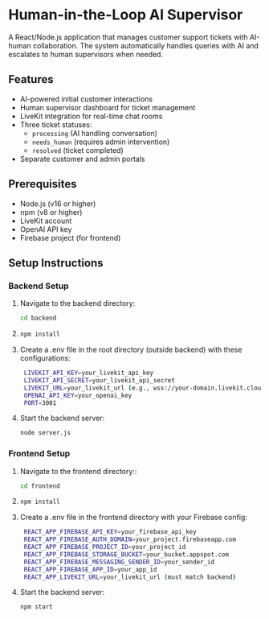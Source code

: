# Human-in-the-Loop AI Supervisor

A React/Node.js application that manages customer support tickets with AI-human collaboration. The system automatically handles queries with AI and escalates to human supervisors when needed.

## Features

- AI-powered initial customer interactions
- Human supervisor dashboard for ticket management
- LiveKit integration for real-time chat rooms
- Three ticket statuses:
  - `processing` (AI handling conversation)
  - `needs_human` (requires admin intervention)
  - `resolved` (ticket completed)
- Separate customer and admin portals

## Prerequisites

- Node.js (v16 or higher)
- npm (v8 or higher)
- LiveKit account
- OpenAI API key
- Firebase project (for frontend)

## Setup Instructions

### Backend Setup

1. Navigate to the backend directory:
   ```bash
   cd backend
2. ```bash
   npm install
3. Create a .env file in the root directory (outside backend) with these configurations:
   ```bash
    LIVEKIT_API_KEY=your_livekit_api_key
    LIVEKIT_API_SECRET=your_livekit_api_secret
    LIVEKIT_URL=your_livekit_url (e.g., wss://your-domain.livekit.cloud)
    OPENAI_API_KEY=your_openai_key
    PORT=3001

4. Start the backend server:
   ```bash
   node server.js


### Frontend Setup

1. Navigate to the frontend directory::
   ```bash
   cd frontend
2. ```bash
   npm install
3. Create a .env file in the frontend directory with your Firebase config:
   ```bash
    REACT_APP_FIREBASE_API_KEY=your_firebase_api_key
    REACT_APP_FIREBASE_AUTH_DOMAIN=your_project.firebaseapp.com
    REACT_APP_FIREBASE_PROJECT_ID=your_project_id
    REACT_APP_FIREBASE_STORAGE_BUCKET=your_bucket.appspot.com
    REACT_APP_FIREBASE_MESSAGING_SENDER_ID=your_sender_id
    REACT_APP_FIREBASE_APP_ID=your_app_id
    REACT_APP_LIVEKIT_URL=your_livekit_url (must match backend)

4. Start the backend server:
   ```bash
   npm start
   


